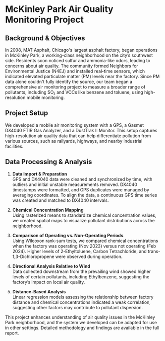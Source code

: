# McKinley Park Air Quality Monitoring Project

## Background & Objectives
In 2008, MAT Asphalt, Chicago's largest asphalt factory, began operations in McKinley Park, a working-class neighborhood on the city’s southwest side. Residents soon noticed sulfur and ammonia-like odors, leading to concerns about air quality. The community formed Neighbors for Environmental Justice (N4EJ) and installed real-time sensors, which indicated elevated particulate matter (PM) levels near the factory. Since PM data alone couldn't fully identify the source, our team began a comprehensive air monitoring project to measure a broader range of pollutants, including SO₂ and VOCs like benzene and toluene, using high-resolution mobile monitoring.

## Project Setup
We developed a mobile air monitoring system with a GPS, a Gasmet DX4040 FTIR Gas Analyzer, and a DustTrak II Monitor. This setup captures high-resolution air quality data that can help differentiate pollution from various sources, such as railyards, highways, and nearby industrial facilities.

## Data Processing & Analysis
1. **Data Import & Preparation**  
   GPS and DX4040 data were cleaned and synchronized by time, with outliers and initial unstable measurements removed. DX4040 timestamps were formatted, and GPS duplicates were managed by averaging coordinates. To align the data, a continuous GPS time series was created and matched to DX4040 intervals.

2. **Chemical Concentration Mapping**  
   Using rasterized means to standardize chemical concentration values, we created spatial maps to visualize pollutant distributions across the neighborhood.

3. **Comparison of Operating vs. Non-Operating Periods**  
   Using Wilcoxon rank-sum tests, we compared chemical concentrations when the factory was operating (Nov 2023) versus not operating (Feb 2024). Higher levels of 2-Ethyltoluene, Carbon Tetrachloride, and trans-1,3-Dichloropropene were observed during operation.

4. **Directional Analysis Relative to Wind**  
   Data collected downstream from the prevailing wind showed higher levels of certain pollutants, including Ethylbenzene, suggesting the factory’s impact on local air quality.

5. **Distance-Based Analysis**  
   Linear regression models assessing the relationship between factory distance and chemical concentrations indicated a weak correlation, suggesting other factors may contribute to pollutant dispersion.

This project enhances understanding of air quality issues in the McKinley Park neighborhood, and the system we developed can be adapted for use in other settings. Detailed methodology and findings are available in the full report.
